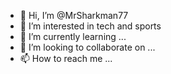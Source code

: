 - 👋 Hi, I’m @MrSharkman77
- 👀 I’m interested in tech and sports
- 🌱 I’m currently learning ...
- 💞️ I’m looking to collaborate on ...
- 📫 How to reach me ...

<!---
MrSharkman77/MrSharkman77 is a ✨ special ✨ repository because its `README.md` (this file) appears on your GitHub profile.
You can click the Preview link to take a look at your changes.
--->
